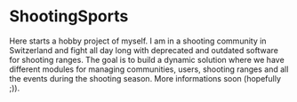 # ShootingSports
Here starts a hobby project of myself. I am in a shooting community in Switzerland and fight all day long with deprecated and outdated software for shooting ranges.
The goal is to build a dynamic solution where we have different modules for managing communities, users, shooting ranges and all the events during the shooting season.
More informations soon (hopefully ;)).

